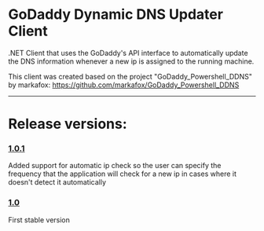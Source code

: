 # GoDaddy Dynamic DNS Updater Client
.NET Client that uses the GoDaddy's API interface to automatically update the DNS information whenever 
a new ip is assigned to the running machine.

This client was created based on the project "GoDaddy_Powershell_DDNS" by markafox: https://github.com/markafox/GoDaddy_Powershell_DDNS

---

# Release versions:
### [1.0.1](Release/1.0.7z)

Added support for automatic ip check so the user can specify the frequency that the application will check for a new ip in cases where it doesn't detect it automatically

### [1.0](Release/1.0.7z)

First stable version
